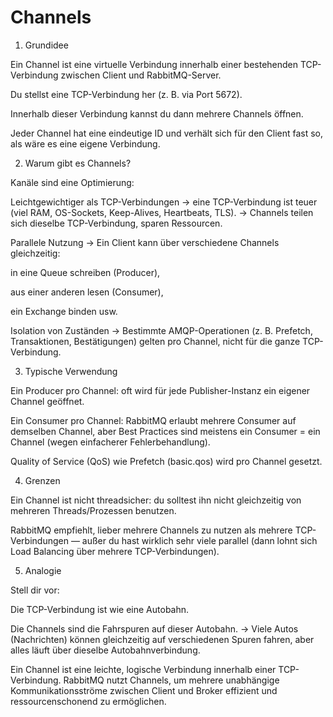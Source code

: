 # Channels
1. Grundidee

Ein Channel ist eine virtuelle Verbindung innerhalb einer bestehenden TCP-Verbindung zwischen Client und RabbitMQ-Server.

Du stellst eine TCP-Verbindung her (z. B. via Port 5672).

Innerhalb dieser Verbindung kannst du dann mehrere Channels öffnen.

Jeder Channel hat eine eindeutige ID und verhält sich für den Client fast so, als wäre es eine eigene Verbindung.

2. Warum gibt es Channels?

Kanäle sind eine Optimierung:

Leichtgewichtiger als TCP-Verbindungen
→ eine TCP-Verbindung ist teuer (viel RAM, OS-Sockets, Keep-Alives, Heartbeats, TLS).
→ Channels teilen sich dieselbe TCP-Verbindung, sparen Ressourcen.

Parallele Nutzung
→ Ein Client kann über verschiedene Channels gleichzeitig:

in eine Queue schreiben (Producer),

aus einer anderen lesen (Consumer),

ein Exchange binden usw.

Isolation von Zuständen
→ Bestimmte AMQP-Operationen (z. B. Prefetch, Transaktionen, Bestätigungen) gelten pro Channel, nicht für die ganze TCP-Verbindung.

3. Typische Verwendung

Ein Producer pro Channel: oft wird für jede Publisher-Instanz ein eigener Channel geöffnet.

Ein Consumer pro Channel: RabbitMQ erlaubt mehrere Consumer auf demselben Channel, aber Best Practices sind meistens ein Consumer = ein Channel (wegen einfacherer Fehlerbehandlung).

Quality of Service (QoS) wie Prefetch (basic.qos) wird pro Channel gesetzt.

4. Grenzen

Ein Channel ist nicht threadsicher: du solltest ihn nicht gleichzeitig von mehreren Threads/Prozessen benutzen.

RabbitMQ empfiehlt, lieber mehrere Channels zu nutzen als mehrere TCP-Verbindungen — außer du hast wirklich sehr viele parallel (dann lohnt sich Load Balancing über mehrere TCP-Verbindungen).

5. Analogie

Stell dir vor:

Die TCP-Verbindung ist wie eine Autobahn.

Die Channels sind die Fahrspuren auf dieser Autobahn.
→ Viele Autos (Nachrichten) können gleichzeitig auf verschiedenen Spuren fahren, aber alles läuft über dieselbe Autobahnverbindung.

Ein Channel ist eine leichte, logische Verbindung innerhalb einer TCP-Verbindung. RabbitMQ nutzt Channels, um mehrere unabhängige Kommunikationsströme zwischen Client und Broker effizient und ressourcenschonend zu ermöglichen.